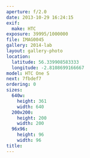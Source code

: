 ```yaml
---
aperture: f/2.0
date: 2013-10-29 16:24:15
exif:
  make: HTC
exposure: 39995/1000000
file: IMAG0045
gallery: 2014-lab
layout: gallery-photo
location:
  latitude: 56.339908583333
  longitude: -2.8108699166667
model: HTC One S
next: 7fbdef7
ordering: 0
sizes:
  640w:
    height: 361
    width: 640
  200x200:
    height: 200
    width: 200
  96x96:
    height: 96
    width: 96
title: 
---
```

